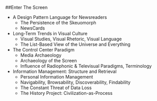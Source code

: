 ##Enter The Screen

* A Design Pattern Language for Newsreaders
    * The Persistence of the Skeuomorph
    * NewsCards
* Long-Term Trends in Visual Culture
    * Visual Studies, Visual Rhetoric, Visual Language
    * The List-Based View of the Universe and Everything
* The Control Center Paradigm
    * Media Archaeology
    * Archaeology of the Screen
    * Influence of Radiophonic & Televisual Paradigms, Terminology
* Information Management: Structure and Retrieval
    * Personal Information Management
    * Navigability, Browsability, Discoverability, Findability
    * The Constant Threat of Data Loss
    * The History Project: Civilization-as-Process
